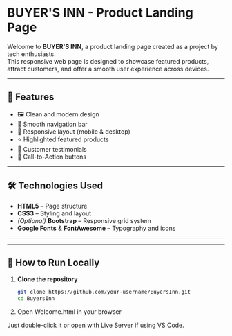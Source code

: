 # BUYER'S INN - Product Landing Page

Welcome to **BUYER'S INN**, a product landing page created as a project by tech enthusiasts.  
This responsive web page is designed to showcase featured products, attract customers, and offer a smooth user experience across devices.

---

## 🚀 Features

- 🖼️ Clean and modern design
- 🧭 Smooth navigation bar
- 📱 Responsive layout (mobile & desktop)
- ⭐ Highlighted featured products
- 👤 Customer testimonials
- 📣 Call-to-Action buttons

---

## 🛠️ Technologies Used

- **HTML5** – Page structure  
- **CSS3** – Styling and layout  
- *(Optional)* **Bootstrap** – Responsive grid system  
- **Google Fonts** & **FontAwesome** – Typography and icons  

---

---

## 🚀 How to Run Locally

1. **Clone the repository**
   ```bash
   git clone https://github.com/your-username/BuyersInn.git
   cd BuyersInn
2. Open Welcome.html in your browser

Just double-click it or open with Live Server if using VS Code.

